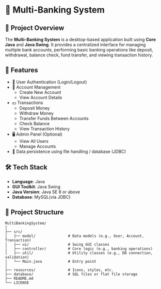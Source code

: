 # 🏦 Multi-Banking System

## 📌 Project Overview

The **Multi-Banking System** is a desktop-based application built using **Core Java** and **Java Swing**. It provides a centralized interface for managing multiple bank accounts, performing basic banking operations like deposit, withdrawal, balance check, fund transfer, and viewing transaction history.



## 🚀 Features

- 🔐 User Authentication (Login/Logout)
- 🧾 Account Management
  - Create New Account
  - View Account Details
- 💵 Transactions
  - Deposit Money
  - Withdraw Money
  - Transfer Funds Between Accounts
  - Check Balance
  - View Transaction History
- 🖥️ Admin Panel (Optional)
  - View All Users
  - Manage Accounts
- 💾 Data persistence using file handling / database (JDBC)



## 🛠️ Tech Stack

- **Language**: Java
- **GUI Toolkit**: Java Swing
- **Java Version**: Java SE 8 or above
- **Database**: MySQL(via JDBC)



## 📂 Project Structure

```plaintext
MultiBankingSystem/
│
├── src/
│   ├── model/               # Data models (e.g., User, Account, Transaction)
│   ├── ui/                  # Swing GUI classes
│   ├── controller/          # Core logic (e.g., banking operations)
│   ├── util/                # Utility classes (e.g., DB connection, validation)
│   └── Main.java            # Entry point
│
├── resources/               # Icons, styles, etc.
├── database/                # SQL files or flat file storage
├── README.md
└── LICENSE
